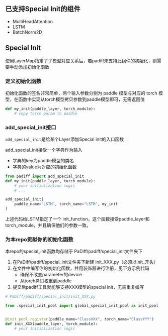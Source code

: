 ## 已支持Special Init的组件

-   MultiHeadAttention
-   LSTM
-   BatchNorm2D


## Special Init

使用LayerMap指定了子模型对应关系后，若padiff未支持此组件的初始化，则需要手动添加初始化函数



### 定义初始化函数

初始化函数的签名非常简单，两个输入参数分别为 paddle 模型与对应的 torch 模型，在函数中实现从torch模型拷贝参数到paddle模型即可，无需返回值

```py
def my_init(paddle_layer, torch_module):
    # copy torch param to paddle
```



### add_special_init接口

`add_special_init`是给某个Layer添加Special init的入口函数：

add_special_init接受一个字典作为输入

-   字典的key为paddle模型的类名
-   字典的value为对应的初始化函数

```py
from padiff import add_special_init
def my_init(paddle_layer, torch_module):
    # your initialization logic
    # ...

add_special_init(
    paddle_name="LSTM", torch_name="LSTM", my_init
)
```

上述代码给LSTM指定了一个 init_function，这个函数接受paddle_layer和torch_module，并且确保他们的参数一致。



### 为本repo贡献你的初始化函数

本repo的special_init函数均存储于 PaDiff/padiff/special_init文件夹下

1.   在PaDiff/padiff/special_init文件夹下新建 init_XXX.py（必须以init_开头）
2.   在文件中编写你的初始化函数，并用装饰器进行注册，见下方示例代码
     - 确保不改变parameter的device
     - 从torch拷贝权重到paddle
3.   提交后padiff工具就能够支持XXX模型的special init，无需重复编写

```py
# PaDiff/padiff/special_init/init_XXX.py

from .special_init_pool import global_special_init_pool as init_pool


@init_pool.register(paddle_name="ClassXXX", torch_name="ClassYYY")  	# 此处填写模型的类名
def init_XXX(paddle_layer, torch_module):
    # your initialization logic
```
